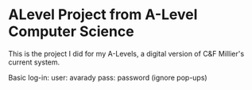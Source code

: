 # ALevel Project from A-Level Computer Science

This is the project I did for my A-Levels, a digital version of C&F Millier's current system.

Basic log-in: user: avarady
              pass: password
(ignore pop-ups)
